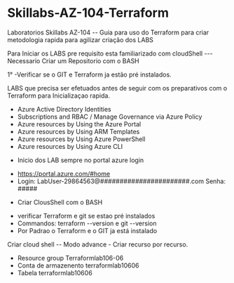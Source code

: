 # Skillabs-AZ-104-Terraform
Laboratorios Skillabs AZ-104 -- Guia para uso do Terraform para criar metodologia rapida para agilizar criação dos LABS

Para Iniciar os LABS pre requisito esta familiarizado com cloudShell --- Necessario Criar um Repositorio com o BASH

1° -Verificar se o GIT e Terraform ja estão pré instalados.

LABS que precisa ser efetuados antes de seguir com os preparativos com o Terraform para Inicializaçao rapida.

- Azure Active Directory Identities 
- Subscriptions and RBAC / Manage Governance via Azure Policy 
- Azure resources by Using the Azure Portal 
- Azure resources by Using ARM Templates
- Azure resources by Using Azure PowerShell 
- Azure resources by Using Azure CLI


* Inicio dos LAB sempre no portal azure login
- https://portal.azure.com/#home
- Login: LabUser-29864563@#######################.com Senha: #####

* Criar ClousShell com o BASH 
- verificar Terraform e git se estao pré instalados
- Commandos: terraform --version e git --version
- Por Padrao o Terraform e o GIT ja está instalado


Criar cloud shell -- Modo advance - Criar recurso por recurso.
- Resource group Terraformlab106-06
- Conta de armazenento terraformlab10606
- Tabela terraformlab10606
